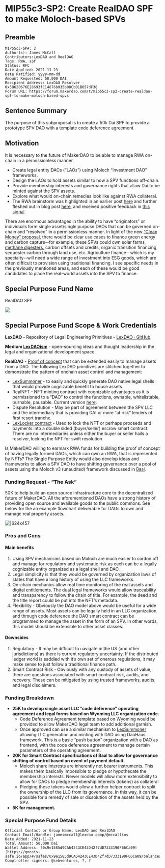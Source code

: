 # MIP55c3-SP2: Create RealDAO SPF to make Moloch-based SPVs

## Preamble

```
MIP55c3-SP#: 2
Author(s): James McCall
Contributors:LexDAO and RealDAO
Tags: RWA, spf
Status: RFC
Date Applied: 2021-11-23
Date Ratified: yyyy-mm-dd
Amount Requested: 50,000 DAI
Recipient Address: LexDAO Resolver - 0x5B620676E28693fC14876b035b08CbB1B657dF38
Forum URL: https://forum.makerdao.com/t/mip55c3-sp2-create-realdao-spf-to-make-moloch-based-spvs
```

## Sentence Summary

The purpose of this subproposal is to create a 50k Dai SPF to provide a prototype SPV DAO with a template code deference agreement.

## Motivation

It is necessary to the future of MakerDAO to be able to manage RWA on-chain in a permissionless manner.

* Create legal entity DAOs (“LAOs”) using Moloch “Investment DAO” frameworks.
* Design the LAOs to hold assets similar to how a SPV functions off-chain.
* Provide membership interests and governance rights that allow Dai to be minted against the SPV assets.
* Explore what would on-chain remedies look like against RWA collateral.
* The RWA brainstorm was highlighted in an earlier post [here](https://forum.makerdao.com/t/realdao-spv-concept-work-in-progress/9281) and further fleshed out in blog post [here](https://medium.com/lexdaoism/when-daos-get-real-managing-real-property-on-a-blockchain-83f43f55da53), and received positive feedback in [this signal](https://forum.makerdao.com/t/mip-55-signal-request-realdao-spf-to-make-moloch-based-spvs/11204).

There are enormous advantages in the ability to have “originators” or individuals form single asset/single purpose DAOs that can be governed on-chain and “resolved” in a permissionless manner. In light of the new [“Clean Money” proposal](https://forum.makerdao.com/t/the-case-for-clean-money/10684), there would be clear use cases to finance green energy and carbon capture--for example, these SPVs could own solar farms, [methane digesters](https://www.infrastructureinvestor.com/meridiam-enters-us-biogas-market-in-35m-idaho-digester-acquisition/), carbon offsets and credits, organic transition financing, sequester carbon through land use, etc. Agriculture finance--which is my specialty--will need a wide range of investment into ESG goods, which are often difficult to provision using traditional financing. I see specific needs in the previously mentioned areas, and each of these would be good candidates to place the real-world assets into the SPV to finance.

## Special Purpose Fund Name

RealDAO SPF

![](https://github.com/makerdao/mips/blob/master/MIP55/MIP55c3-Subproposals/supporting-materials/MIP55c3-SP2/venn.png)

## Special Purpose Fund Scope & Work Credentials

**LexDAO** - Repository of Legal Engineering Primitives - [LexDAO · GitHub](https://github.com/lexDAO).

**Medium [LexDAOism](https://medium.com/lexdaoism)** - open-sourcing ideas and thought leadership in the legal and organizational development space.

**RealDAO** - [Proof of concept](https://medium.com/lexdaoism/when-daos-get-real-managing-real-property-on-a-blockchain-83f43f55da53) that can be extended easily to manage assets from a DAO. The following LexDAO primitives are stitched together to demonstrate the pattern of onchain asset control and management:

* [LexSummoner](https://lexdao.github.io/LexSummoner/) - to easily and quickly generate DAO native legal shells that would provide cognizable benefit to house assets
* RealNFT - NFT minting contract with cognizable advantages as it is permissioned to a “DAO” to control the functions, ownable, whitelistable, burnable, pausable. Current version [here](https://etherscan.io/address/0x4e2df5ad942fafd27a68fa793c6a6494c9be998e#code).
* Dispute Resolution - May be part of agreement between the SPV LLC and the intermediary that is providing DAI or more “at risk” lenders of first resort tranche.
* [LexLocker contract](https://etherscan.io/address/0xf91e098a4da86aacf082f35f976e8eb18005b33c#code) - Used to lock the NFT or perhaps proceeds and payments into a double sided (buyer/seller) escrow smart contract. There are no intermediaries unless either the buyer or seller hails a resolver, locking the NFT for swift resolution.

Is MakerDAO willing to earmark RWA funds for building the proof of concept of having legally formed DAOs, which can own an RWA, that is represented by NFTs? The Single Purpose Entity would also develop ideas and frameworks to allow a SPV DAO to have shifting governance over a pool of assets using the Moloch v3 (unaudited) framework discussed in [Baal](https://medium.com/@molochmystics/molochv3-8eb732cd0930).

### Funding Request - “The Ask”

50K to help build an open source infrastructure core to the decentralized future of MakerDAO. All the aforementioned DAOs have a strong history of providing open source and available goods to the public commons. See below for the an example flowchart deliverable for DAOs to own and manage real property assets.

![|624x457](upload://aOpkLx1c2ZwaV3F31rM1EYKm7sz.png)

### Pros and Cons

#### Main benefits

1. Using SPV mechanisms based on Moloch are much easier to cordon off and manage for regulatory and systematic risk as each can be a legally cognizable entity organized as a legal shell and DAO.
2. Legal simplicity is that they would be governed by organization laws of states that have a long history of using the LLC frameworks.
3. On-chain mechanics allow real time monitoring of the real assets and digital entitlements. The dual legal frameworks would allow traceability and transparency to follow the chain of title. For example, the deed and the title report could be put into the NFT’s metadata.
4. Flexibility - Obviously the DAO model above would be useful for a wide range of assets. Most assets can be legally held in an LLC organization, and through code deference the DAO smart contract can be programmed to manage the asset in the form of an SPV. In other words, this model should be extensible to other asset classes.

#### Downsides

1. Regulatory - It may be difficult to navigate in the US (and other jurisdictions) as there is current regulatory uncertainty. If the distributed ledger world is saddled with it’s own set of onerous regulations, it may make sense to just follow a traditional finance path.
2. Smart Contract Risk - Obviously with any custody of assets of value, there are questions associated with smart contract risk, audits, and recovery. These can be mitigated by using trusted frameworks, audits, and legal disclaimers.

### Funding Breakdown

* **25K to develop single asset LLC “code deference” operating agreement and legal forms based on Wyoming LLC organization code.**
	* Code Deference Agreement template based on Wyoming would be provided to allow MakerDAO legal team to add additional garnish.
	* Once approved can use a similar mechanism to [LexSummoner](https://lexdao.github.io/LexSummoner/) allowing LLC generation and minting with DAO using DaoHaus framework. This is a basic “push button” organization with a DAO as frontend, with the code deference agreement to manage certain parameters of the operating agreement.
* **20K for Smart Contract specifications of Baal to allow for governance shifting of control based on event of payment default.**
	* Moloch share interests are inherently not bearer instruments. This makes them basically impossible to pledge or hypothecate the membership interests. Newer models will allow more extensibility to allow for DAOs to pledge membership interests (tokens) as collateral
	* Pledging these tokens would allow a further helper contract to split the ownership of the LLC from its governance. In this way, it can be possible for a remedy of sale or dissolution of the assets held by the SPV.
* **5K for management.**

### Special Purpose Fund Details

```
Official Contact or Group Name: LexDAO and RealDAO
Contact Email/Handle: jamesmccall@lexdao.coop/@mccallios
Date Added: 2021-11-23
Total Amount: 50,000 Dai
Wallet Address: [0x9e1585d9CA64243CE43D42f7dD7333190F66Ca09](https://gnosis-safe.io/app/#/safes/0x9e1585d9CA64243CE43D42f7dD7333190F66Ca09/balances)
Comptroller signers: @sebventures, ?, ?
```